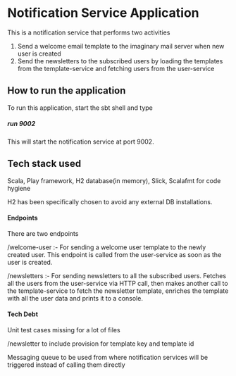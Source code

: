 # Notification Service Application

This is a notification service that performs two activities
1. Send a welcome email template to the imaginary mail server when new user is created
2. Send the newsletters to the subscribed users by loading the templates from the template-service and fetching users from the user-service

## How to run the application

To run this application, start the sbt shell and type
##### run 9002

This will start the notification service at port 9002.

## Tech stack used
Scala, Play framework, H2 database(in memory), Slick, Scalafmt for code hygiene

H2 has been specifically chosen to avoid any external DB installations.

#### Endpoints

There are two endpoints

/welcome-user :- For sending a welcome user template to the newly created user. This endpoint is called from the user-service as soon as the user is created.

/newsletters :- For sending newsletters to all the subscribed users. Fetches all the users from the user-service via HTTP call, then makes another call to the template-service to fetch the newsletter template, enriches the template with all the user data and prints it to a console.


#### Tech Debt

Unit test cases missing for a lot of files

/newsletter to include provision for template key and template id

Messaging queue to be used from where notification services will be triggered instead of calling them directly 